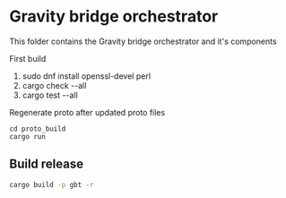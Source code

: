 # Gravity bridge orchestrator

This folder contains the Gravity bridge orchestrator and it's components

First build

1. sudo dnf install openssl-devel perl
2. cargo check --all
3. cargo test --all

Regenerate proto after updated proto files

```
cd proto_build
cargo run
```

## Build release

```bash
cargo build -p gbt -r
```
